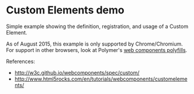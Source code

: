 # Custom Elements demo

Simple example showing the definition, registration, and usage of a Custom Element.

As of August 2015, this example is only supported by Chrome/Chromium.
For support in other browsers, look at Polymer's
[web components polyfills](https://www.polymer-project.org/docs/start/platform.html).

References:

* <http://w3c.github.io/webcomponents/spec/custom/>
* <http://www.html5rocks.com/en/tutorials/webcomponents/customelements/>
